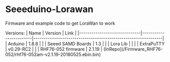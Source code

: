 # Seeeduino-Lorawan
Firmware and example code to get LoraWan to work


Versions: 
| Name                             | Version                  | Link                                                                             | 
|------------------------------|------------------------|---------------------------------------------------------------|
|  Arduino                        |            1.8.8            |                                                                                      |
| Seeed SAMD Boards   |    1.3                        |                                                                                      |
|  Lora Lib                         |                                  |                                                                                     |
| ExtraPuTTY                   |        v0.29-RC2       |                                                                                      |
| RHF76-052 firmware  |          2.1.19             | {InRepo](/Firmware_RHF76-052/rhf76-052am-v2.1.19-20180525.ebin.bin)